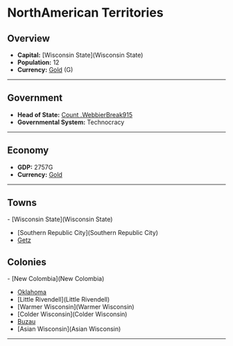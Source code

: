 # <!--NAME-->NorthAmerican Territories<!--NAME-->

## Overview

- **Capital:** <!--CAPITAL_LINK-->[Wisconsin State](Wisconsin State)<!--CAPITAL_LINK-->
- **Population:** <!--POPULATION-->12<!--POPULATION-->
- **Currency:** <!--CURRENCY_LINK-->[Gold](Gold)<!--CURRENCY_LINK--> (<!--CURRENCY_ABV-->G<!--CURRENCY_ABV-->)

---

## Government

- **Head of State:** <!--LEADER_TITLE_LINK-->[Count .WebbierBreak915](.WebbierBreak915)<!--LEADER_TITLE_LINK-->
- **Governmental System:** <!--GOVERNMENT-->Technocracy<!--GOVERNMENT-->

---

## Economy

- **GDP:** <!--GDP-->2757G<!--GDP-->
- **Currency:** <!--CURRENCY_LINK-->[Gold](Gold)<!--CURRENCY_LINK-->

---

## Towns

<!--TOWNS-->- [Wisconsin State](Wisconsin State)
- [Southern Republic City](Southern Republic City)
- [Getz](Getz)<!--TOWNS-->

## Colonies

<!--COLONIES-->- [New Colombia](New Colombia)
- [Oklahoma](Oklahoma)
- [Little Rivendell](Little Rivendell)
- [Warmer Wisconsin](Warmer Wisconsin)
- [Colder Wisconsin](Colder Wisconsin)
- [Buzau](Buzau)
- [Asian Wisconsin](Asian Wisconsin)<!--COLONIES-->

---